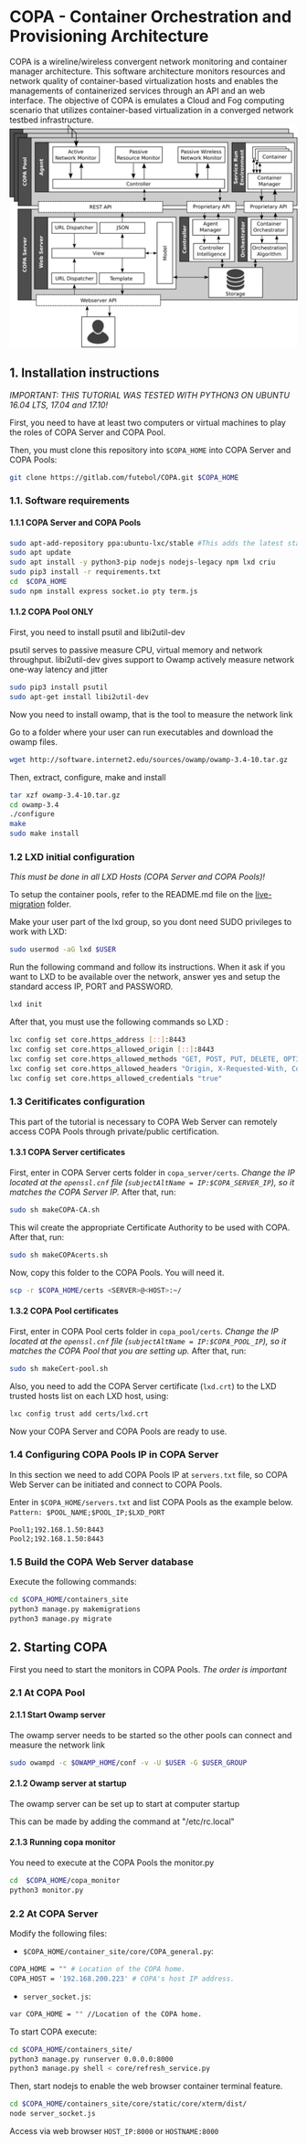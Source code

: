 # COPA - Container Orchestration and Provisioning Architecture

COPA is a wireline/wireless convergent network monitoring and container manager architecture. This software architecture monitors resources and network quality of container-based virtualization hosts and enables the managements of containerized services through an API and an web interface. The objective of COPA is emulates a Cloud and Fog computing scenario that utilizes container-based virtualization in a converged network testbed infrastructure.
![COPA Architecture](readme_images/copa_overview.png)

## 1. Installation instructions
*IMPORTANT: THIS TUTORIAL WAS TESTED WITH PYTHON3 ON UBUNTU 16.04 LTS, 17.04 and 17.10!*

First, you need to have at least two computers or virtual machines to play the roles of COPA Server and COPA Pool.

Then, you must clone this repository into `$COPA_HOME` into COPA Server and COPA Pools:
```bash
git clone https://gitlab.com/futebol/COPA.git $COPA_HOME
```
### 1.1. Software requirements
#### 1.1.1 COPA Server and COPA Pools
```bash
sudo apt-add-repository ppa:ubuntu-lxc/stable #This adds the latest stable version of LXD and its dependencies.
sudo apt update
sudo apt install -y python3-pip nodejs nodejs-legacy npm lxd criu
sudo pip3 install -r requirements.txt
cd  $COPA_HOME
sudo npm install express socket.io pty term.js
```
#### 1.1.2 COPA Pool ONLY
First, you need to install psutil and libi2util-dev

psutil serves to passive measure CPU, virtual memory and network throughput.
libi2util-dev gives support to Owamp actively measure network one-way latency and jitter
```bash
sudo pip3 install psutil
sudo apt-get install libi2util-dev
```

Now you need to install owamp, that is the tool to measure the network link

Go to a folder where your user can run executables and download the owamp files.
```bash
wget http://software.internet2.edu/sources/owamp/owamp-3.4-10.tar.gz
```

Then, extract, configure, make and install
```bash
tar xzf owamp-3.4-10.tar.gz
cd owamp-3.4
./configure
make
sudo make install
```

### 1.2 LXD initial configuration
*This must be done in all LXD Hosts (COPA Server and COPA Pools)!*

To setup the container pools, refer to the README.md file on the [live-migration](live-migration) folder.

Make your user part of the lxd group, so you dont need SUDO privileges to work with LXD:
```bash
sudo usermod -aG lxd $USER
```
Run the following command and follow its instructions. When it ask if you want to LXD to be available over the network, answer yes and setup the standard access IP, PORT and PASSWORD.
```bash
lxd init
```
After that, you must use the following commands so LXD :
```bash
lxc config set core.https_address [::]:8443
lxc config set core.https_allowed_origin [::]:8443
lxc config set core.https_allowed_methods "GET, POST, PUT, DELETE, OPTIONS"
lxc config set core.https_allowed_headers "Origin, X-Requested-With, Content-Type, Accept"
lxc config set core.https_allowed_credentials "true"
```
### 1.3 Ceritificates configuration
This part of the tutorial is necessary to COPA Web Server can remotely access COPA Pools through private/public certification.
#### 1.3.1 COPA Server certificates
First, enter in COPA Server certs folder in `copa_server/certs`.
*Change the IP located at the `openssl.cnf` file (`subjectAltName = IP:$COPA_SERVER_IP`), so it matches the COPA Server IP.*
 After that, run:
```bash
sudo sh makeCOPA-CA.sh
```

This wil create the appropriate Certificate Authority to be used with COPA.
After that, run:

```bash
sudo sh makeCOPAcerts.sh
```

Now, copy this folder to the COPA Pools.  You will need it.
```bash
scp -r $COPA_HOME/certs <SERVER>@<HOST>:~/
```
#### 1.3.2 COPA Pool certificates
First, enter in COPA Pool certs folder in `copa_pool/certs`.
*Change the IP located at the `openssl.cnf` file (`subjectAltName = IP:$COPA_POOL_IP`), so it matches the COPA Pool that you are setting up.*
After that, run:
```bash
sudo sh makeCert-pool.sh
```

Also, you need to add the COPA Server certificate (`lxd.crt`) to the LXD trusted hosts list on each LXD host, using:
```bash
lxc config trust add certs/lxd.crt
```
Now your COPA Server and COPA Pools are ready to use.
### 1.4 Configuring COPA Pools IP in COPA Server
In this section we need to add COPA Pools IP at `servers.txt` file, so COPA Web Server can be initiated and connect to COPA Pools.

Enter in `$COPA_HOME/servers.txt` and list COPA Pools as the example below.
`Pattern: $POOL_NAME;$POOL_IP;$LXD_PORT`
```
Pool1;192.168.1.50:8443
Pool2;192.168.1.50:8443
```
### 1.5 Build the COPA Web Server database
Execute the following commands:
```bash
cd $COPA_HOME/containers_site
python3 manage.py makemigrations
python3 manage.py migrate
```
## 2. Starting COPA
First you need to start the monitors in COPA Pools. *The order is important*
### 2.1 At COPA Pool
#### 2.1.1 Start Owamp server

The owamp server needs to be started so the other pools can connect and measure the network link
```bash
sudo owampd -c $OWAMP_HOME/conf -v -U $USER -G $USER_GROUP
```

#### 2.1.2 Owamp server at startup

The owamp server can be set up to start at computer startup

This can be made by adding the command at "/etc/rc.local"

#### 2.1.3 Running copa monitor

You need to execute at the COPA Pools the monitor.py
```bash
cd  $COPA_HOME/copa_monitor
python3 monitor.py
```

### 2.2 At COPA Server
Modify the following files:
*  `$COPA_HOME/container_site/core/COPA_general.py`:
```bash
COPA_HOME = "" # Location of the COPA home.
COPA_HOST = '192.168.200.223' # COPA's host IP address.
```
*  `server_socket.js`:
```bash
var COPA_HOME = "" //Location of the COPA home.
```

To start COPA execute:
```bash
cd $COPA_HOME/containers_site/
python3 manage.py runserver 0.0.0.0:8000
python3 manage.py shell < core/refresh_service.py
```

Then, start nodejs to enable the web browser container terminal feature.
```bash
cd $COPA_HOME/containers_site/core/static/core/xterm/dist/
node server_socket.js
```

Access via web browser `HOST_IP:8000` or `HOSTNAME:8000`